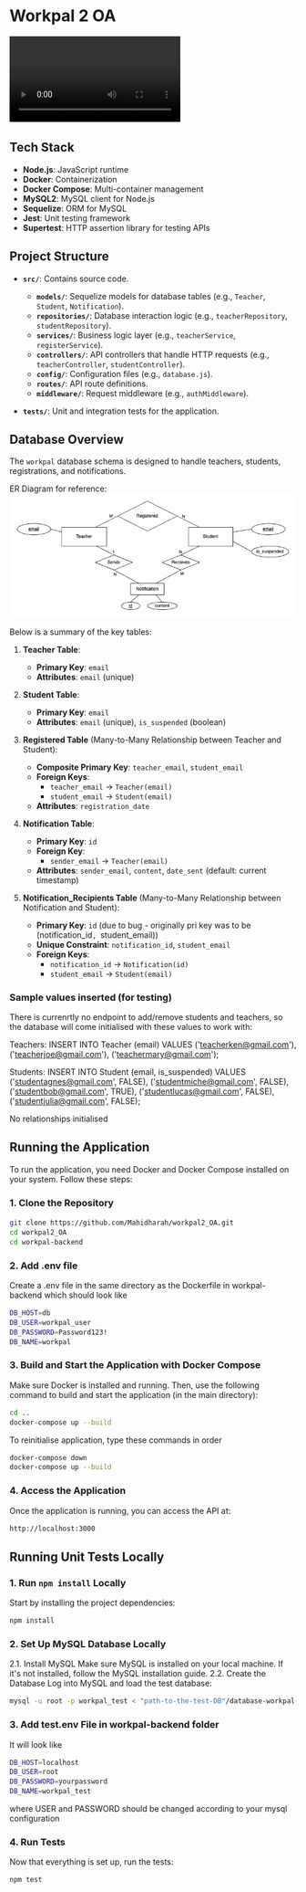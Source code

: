 # Workpal 2 OA
![Demo Video](https://github.com/Mahidharah/workpal2_OA/blob/main/docs/workpal_demo.m4v)

## Tech Stack

- **Node.js**: JavaScript runtime
- **Docker**: Containerization
- **Docker Compose**: Multi-container management
- **MySQL2**: MySQL client for Node.js
- **Sequelize**: ORM for MySQL
- **Jest**: Unit testing framework
- **Supertest**: HTTP assertion library for testing APIs

## Project Structure

- **`src/`**: Contains source code.
  - **`models/`**: Sequelize models for database tables (e.g., `Teacher`, `Student`, `Notification`).
  - **`repositories/`**: Database interaction logic (e.g., `teacherRepository`, `studentRepository`).
  - **`services/`**: Business logic layer (e.g., `teacherService`, `registerService`).
  - **`controllers/`**: API controllers that handle HTTP requests (e.g., `teacherController`, `studentController`).
  - **`config/`**: Configuration files (e.g., `database.js`).
  - **`routes/`**: API route definitions.
  - **`middleware/`**: Request middleware (e.g., `authMiddleware`).

- **`tests/`**: Unit and integration tests for the application.

## Database Overview

The `workpal` database schema is designed to handle teachers, students, registrations, and notifications. 

ER Diagram for reference:
![ER Diagram Workpal Database](https://github.com/Mahidharah/workpal2_OA/blob/main/docs/Workpal_ER_Diagram.png)


Below is a summary of the key tables:

1. **Teacher Table**:
   - **Primary Key**: `email`
   - **Attributes**: `email` (unique)

2. **Student Table**:
   - **Primary Key**: `email`
   - **Attributes**: `email` (unique), `is_suspended` (boolean)

3. **Registered Table** (Many-to-Many Relationship between Teacher and Student):
   - **Composite Primary Key**: `teacher_email`, `student_email`
   - **Foreign Keys**: 
     - `teacher_email` → `Teacher(email)`
     - `student_email` → `Student(email)`
   - **Attributes**: `registration_date`

4. **Notification Table**:
   - **Primary Key**: `id`
   - **Foreign Key**: 
     - `sender_email` → `Teacher(email)`
   - **Attributes**: `sender_email`, `content`, `date_sent` (default: current timestamp)

5. **Notification_Recipients Table** (Many-to-Many Relationship between Notification and Student):
   - **Primary Key**: `id` (due to bug - originally pri key was to be (notification_id`, `student_email))
   - **Unique Constraint**: `notification_id`, `student_email`
   - **Foreign Keys**: 
     - `notification_id` → `Notification(id)`
     - `student_email` → `Student(email)`

### Sample values inserted (for testing)
There is currenrtly no endpoint to add/remove students and teachers, so the database will come initialised with these values to work with:

Teachers:
INSERT INTO Teacher (email) VALUES
('teacherken@gmail.com'),
('teacherjoe@gmail.com'),
('teachermary@gmail.com');

Students:
INSERT INTO Student (email, is_suspended) VALUES
('studentagnes@gmail.com', FALSE),
('studentmiche@gmail.com', FALSE),
('studentbob@gmail.com', TRUE),
('studentlucas@gmail.com', FALSE),
('studentjulia@gmail.com', FALSE);

No relationships initialised

## Running the Application

To run the application, you need Docker and Docker Compose installed on your system. Follow these steps:

### 1. Clone the Repository

```bash
git clone https://github.com/Mahidharah/workpal2_OA.git
cd workpal2_OA
cd workpal-backend
```

### 2. Add .env file
Create a .env file in the same directory as the Dockerfile in workpal-backend which should look like
```bash
DB_HOST=db
DB_USER=workpal_user
DB_PASSWORD=Password123!
DB_NAME=workpal
```


### 3. Build and Start the Application with Docker Compose
Make sure Docker is installed and running. Then, use the following command to build and start the application (in the main directory):

```bash
cd ..
docker-compose up --build
```

To reinitialise application, type these commands in order

```bash
docker-compose down 
docker-compose up --build
```

### 4. Access the Application
Once the application is running, you can access the API at:
```bash
http://localhost:3000
```

## Running Unit Tests Locally

### 1. Run `npm install` Locally

Start by installing the project dependencies:

```bash
npm install
```

### 2. Set Up MySQL Database Locally
2.1. Install MySQL
Make sure MySQL is installed on your local machine. If it's not installed, follow the MySQL installation guide.
2.2. Create the Database
Log into MySQL and load the test database:

```bash
mysql -u root -p workpal_test < "path-to-the-test-DB"/database-workpal-test.sql
```

### 3. Add test.env File in workpal-backend folder
It will look like

```bash
DB_HOST=localhost
DB_USER=root
DB_PASSWORD=yourpassword
DB_NAME=workpal_test
```
where USER and PASSWORD should be changed according to your mysql configuration

### 4. Run Tests
Now that everything is set up, run the tests:
```bash
npm test
```
